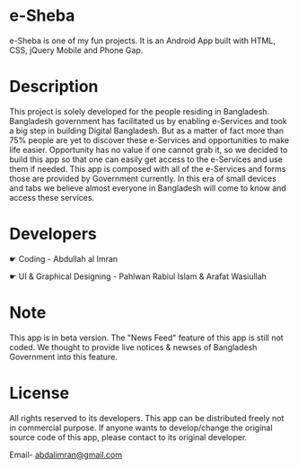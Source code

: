 # e-Sheba
e-Sheba is one of my fun projects. It is an Android App built with HTML, CSS, jQuery Mobile and Phone Gap.

# Description
This project is solely developed for the people residing in Bangladesh. Bangladesh government has facilitated us by enabling e-Services and took a big step in building Digital Bangladesh. But as a matter of fact more than 75% people are yet to discover these e-Services and opportunities to make life easier. Opportunity has no value if one cannot grab it, so we decided to build this app so that one can easily get access to the e-Services and use them if needed. This app is composed with all of the e-Services and forms those are provided by Government currently. In this era of small devices and tabs we believe almost everyone in Bangladesh will come to know and access these services.

# Developers
☛ Coding - Abdullah al Imran

☛ UI & Graphical Designing - Pahlwan Rabiul Islam & Arafat Wasiullah

# Note
This app is in beta version. The "News Feed" feature of this app is still not coded. We thought to provide live notices & newses of Bangladesh Government into this feature.

# License
All rights reserved to its developers. This app can be distributed freely not in commercial purpose. If anyone wants to develop/change the original source code of this app, please contact to its original developer. 

Email- abdalimran@gmail.com
